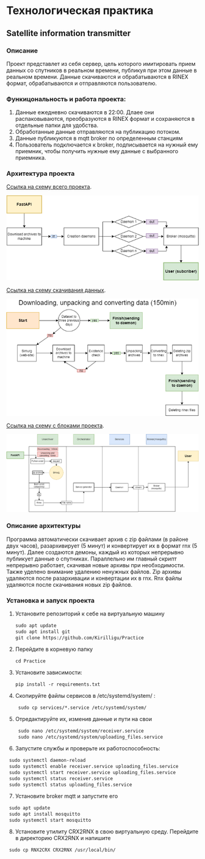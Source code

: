 # Технологическая практика

## Satellite information transmitter

### Описание
Проект представлет из себя сервер, цель которого имитировать прием данных со спутников в реальном времени, публикуя при этом данные в реальном времени. Данные скачиваются и обрабатываются в RINEX формат, обрабатываются и отправляются пользователю.

### Функицональность и работа проекта:
1. Данные ежедневно скачиваются в 22:00. Длаее они распаковываются, преобразуются в RINEX формат и сохраняются в отдельные папки для удобства.
2. Обработанные данные отправляются на публикацию потоком. 
3. Данные публикуются в mqtt broker по определенным станциям
4. Пользователь подключается к broker, подписывается на нужный ему приемник, чтобы получить нужные ему данные с выбранного приемника.

### Архитектура проекта
[Ссылка на схему всего проекта](https://drive.google.com/file/d/1OlB7rG7jkOeq_fTVc8vTLBUx4AEaVBn3/view?usp=drive_link).

![alt text](https://github.com/Kirilligu/Practice/blob/main/images/Main_diagram.drawio.png)


[Ссылка на схему скачивания данных](https://drive.google.com/file/d/1XxCZ5MK0IkJo-mH3qkU_-7HMMeecx9tS/view?usp=drive_link).

![alt text](https://github.com/Kirilligu/Practice/blob/main/images/Data_download.drawio.png)


[Ссылка на схему с блоками проекта](https://drive.google.com/file/d/1J4duBHj3aHXkFYD5pUBur6Nm5JhD-xi0/view?usp=drive_link).

![alt text](https://github.com/Kirilligu/Practice/blob/main/images/F_diagram.drawio.png)


### Описание архитектуры

Программа автоматически скачивает архив с zip файлами (в районе двух часов), разархивирует (5 минут) и конвертирует их в формат rnx (5 минут). 
Далее создаются демоны, каждый из которых непрерывно публикует данные о спутниках. Параллельно им главный скрипт непрерывно работает, скачивая новые архивы при необходимости. 
Также уделено внимание удалению ненужных файлов. Zip архивы удаляются после разархивации и конвертации их в rnx. Rnx файлы удаляются после скачивания новых zip файлов.


 

### Установка и запуск проекта
1. Установите репозиторий к себе на виртуальную машину
   ```
   sudo apt update
   sudo apt install git
   git clone https://github.com/Kirilligu/Practice
   ```
2. Перейдите в корневую папку
   ```
   cd Practice
   ```
3. Установите зависимости:
   ```
   pip install -r requirements.txt
   ```
4. Скопируйте файлы сервисов в /etc/systemd/system/ :
   ```
    sudo cp services/*.service /etc/systemd/system/
   ```

5. Отредактируйте их, изменив данные и пути на свои
   ```
    sudo nano /etc/systemd/system/receiver.service
    sudo nano /etc/systemd/system/uploading_files.service
   ```
6. Запустите службы и проверьте их работоспособность:
  ```
   sudo systemctl daemon-reload
   sudo systemctl enable receiver.service uploading_files.service
   sudo systemctl start receiver.service uploading_files.service
   sudo systemctl status receiver.service
   sudo systemctl status uploading_files.service
  ```
7. Установите broker mqtt и запустите его
  ```
   sudo apt update
   sudo apt install mosquitto
   sudo systemctl start mosquitto
  ```
8. Установите утилиту CRX2RNX в свою виртуальную среду. Перейдите в директорию CRX2RNX и напишите
  ```
   sudo cp RNX2CRX CRX2RNX /usr/local/bin/
  ```
